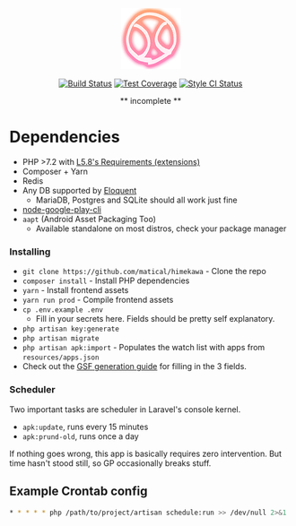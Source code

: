 <p align="center"><img src="https://raw.githubusercontent.com/matical/himekawa/master/public/favicon.png"></p>
<p align="center">
    <a href="https://travis-ci.org/matical/himekawa"><img src="https://img.shields.io/travis/matical/himekawa.svg?style=flat-square" alt="Build Status" title="Build Status"></a>
    <a href="https://coveralls.io/github/matical/himekawa?branch=master"><img src="https://img.shields.io/coveralls/github/matical/himekawa/master.svg?style=flat-square" alt="Test Coverage" title="Test Coverage"></a>
    <a href="https://styleci.io/repos/103241043"><img src="https://styleci.io/repos/103241043/shield?branch=master" alt="Style CI Status" title="Style CI Status"></a>
</p>

<p align="center">** incomplete **</p>

# Dependencies
* PHP >7.2 with [L5.8's Requirements (extensions)](https://laravel.com/docs/5.8#installation)
* Composer + Yarn
* Redis
* Any DB supported by [Eloquent](https://laravel.com/docs/5.8/database#introduction)
    - MariaDB, Postgres and SQLite should all work just fine
* [node-google-play-cli](https://github.com/dweinstein/node-google-play-cli)
* `aapt` (Android Asset Packaging Too)
    - Available standalone on most distros, check your package manager

### Installing
* `git clone https://github.com/matical/himekawa` - Clone the repo
* `composer install` - Install PHP dependencies
* `yarn` - Install frontend assets
* `yarn run prod` - Compile frontend assets
* `cp .env.example .env`
    - Fill in your secrets here. Fields should be pretty self explanatory.
* `php artisan key:generate`
* `php artisan migrate`
* `php artisan apk:import` - Populates the watch list with apps from `resources/apps.json`
* Check out the [GSF generation guide](https://github.com/matical/himekawa/blob/master/docs/GsfGenerationGuideForWeebApps.md) for filling in the 3 fields.

### Scheduler
Two important tasks are scheduler in Laravel's console kernel.
- `apk:update`, runs every 15 minutes
- `apk:prund-old`, runs once a day

If nothing goes wrong, this app is basically requires zero intervention. But time hasn't stood still, so GP occasionally breaks stuff.

## Example Crontab config
```sh
* * * * * php /path/to/project/artisan schedule:run >> /dev/null 2>&1
```
